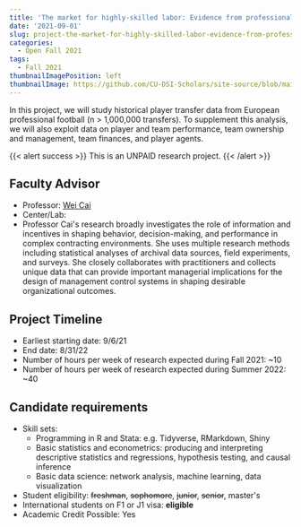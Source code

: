 ```yaml
---
title: 'The market for highly-skilled labor: Evidence from professional sports'
date: '2021-09-01'
slug: project-the-market-for-highly-skilled-labor-evidence-from-professional-sports
categories:
  - Open Fall 2021
tags:
  - Fall 2021
thumbnailImagePosition: left
thumbnailImage: https://github.com/CU-DSI-Scholars/site-source/blob/main/static/img/finance_chart.png?raw=true
---
```

In this project, we will study historical player transfer data from European professional football (n > 1,000,000 transfers). To supplement this analysis, we will also exploit data on player and team performance, team ownership and management, team finances, and player agents.

<!--more-->

{{< alert success >}}
This is an UNPAID research project.
{{< /alert >}}

## Faculty Advisor
+ Professor: [Wei Cai](https://www8.gsb.columbia.edu/cbs-directory/detail/wc2419)
+ Center/Lab: 
+ Professor Cai's research broadly investigates the role of information and incentives in shaping behavior, decision-making, and performance in complex contracting environments. She uses multiple research methods including statistical analyses of archival data sources, field experiments, and surveys. She closely collaborates with practitioners and collects unique data that can provide important managerial implications for the design of management control systems in shaping desirable organizational outcomes.

## Project Timeline
+ Earliest starting date: 9/6/21
+ End date: 8/31/22
+ Number of hours per week of research expected during Fall 2021: ~10
+ Number of hours per week of research expected during Summer 2022: ~40

## Candidate requirements
+ Skill sets: 
  - Programming in R and Stata: e.g. Tidyverse, RMarkdown, Shiny
  - Basic statistics and econometrics: producing and interpreting descriptive statistics and regressions, hypothesis testing, and causal inference
  - Basic data science: network analysis, machine learning, data visualization
+ Student eligibility: ~~freshman~~, ~~sophomore~~, ~~junior~~, ~~senior~~, master's
+ International students on F1 or J1 visa: **eligible**
+ Academic Credit Possible: Yes

